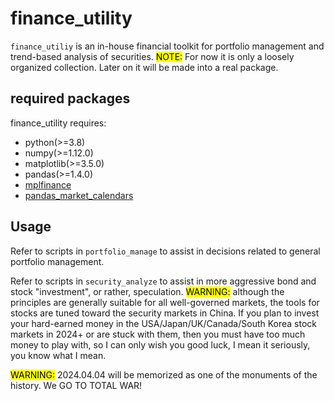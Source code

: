 # finance_utility
`finance_utiliy` is an in-house financial toolkit for portfolio management and trend-based analysis of securities. <mark>NOTE:</mark> For now it is only a loosely organized collection. Later on it will be made into a real package. 
## required packages

finance_utility requires:

 * python(>=3.8)
 * numpy(>=1.12.0)
 * matplotlib(>=3.5.0)
 * pandas(>=1.4.0)
 * [mplfinance](https://github.com/matplotlib/mplfinance)
 * [pandas_market_calendars](https://github.com/rsheftel/pandas_market_calendars)

## Usage
Refer to scripts in `portfolio_manage` to assist in decisions related to general portfolio management.

Refer to scripts in `security_analyze` to assist in more aggressive bond and stock "investment", or rather, speculation.
<mark>WARNING:</mark> although the principles are generally suitable for all well-governed markets, the tools for stocks are tuned toward the security markets in China. If you plan to invest your hard-earned money in the USA/Japan/UK/Canada/South Korea stock markets in 2024+ or are stuck with them, then you must have too much money to play with, so I can only wish you good luck, I mean it seriously, you know what I mean. 

<mark>WARNING:</mark> 2024.04.04 will be memorized as one of the monuments of the history. We GO TO TOTAL WAR!
